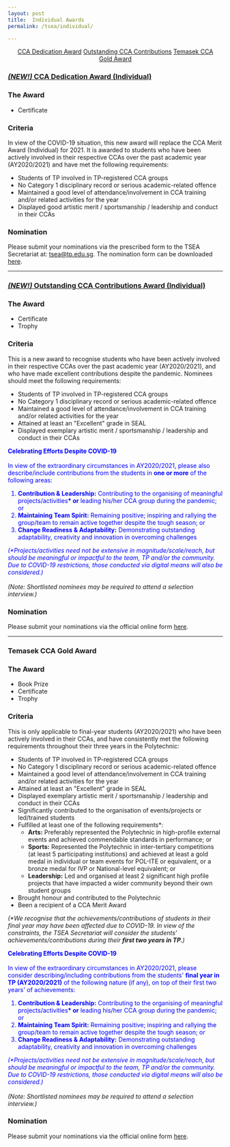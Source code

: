 ```yaml
---
layout: post
title:  Individual Awards
permalink: /tsea/individual/

---
```


<div style="margin:2%; text-align:center">
    <a href="{{site.baseurl}}/tsea/individual#ccadedication" class="bp-button">CCA Dedication Award</a>
    <a href="{{site.baseurl}}/tsea/individual#outstandingcca" class="bp-button">Outstanding CCA Contributions</a>
    <a href="{{site.baseurl}}/tsea/individual#ccagold" class="bp-button">Temasek CCA Gold Award</a>
</div>

### <a id="ccadedication"></a><u><i>(NEW!)</i> CCA Dedication Award (Individual)</u>

### The Award
<ul>
  <li>Certificate</li>
 </ul>

### Criteria
In view of the COVID-19 situation, this new award will replace the CCA Merit Award (Individual) for 2021. It is awarded to students who have been actively involved in their respective CCAs over the past academic year (AY2020/2021) and have met the following requirements:
<ul>
    <li>Students of TP involved in TP-registered CCA groups</li>
    <li>No Category 1 disciplinary record or serious academic-related offence</li>
    <li>Maintained a good level of attendance/involvement in CCA training and/or related activities for the year</li>
    <li>Displayed good artistic merit / sportsmanship / leadership and conduct in their CCAs</li>
 </ul>

### Nomination
Please submit your nominations via the prescribed form to the TSEA Secretariat at: <a href="mailto:tsea@tp.edu.sg">tsea@tp.edu.sg</a>. The nomination form can be downloaded <a href="mailto:tsea@tp.edu.sg">here</a>. 

---
### <a id="outstandingcca"></a><u><i>(NEW!)</i> Outstanding CCA Contributions Award (Individual)</u>

### The Award
<ul>
  <li>Certificate</li>
  <li>Trophy</li>
 </ul>

### Criteria
This is a new award to recognise students who have been actively involved in their respective CCAs over the past academic year (AY2020/2021), and who have made excellent contributions despite the pandemic. Nominees should meet the following requirements:
<ul>
    <li>Students of TP involved in TP-registered CCA groups</li>
    <li>No Category 1 disciplinary record or serious academic-related offence</li>
    <li>Maintained a good level of attendance/involvement in CCA training and/or related activities for the year</li>
    <li>Attained at least an "Excellent" grade in SEAL</li>
    <li>Displayed exemplary artistic merit / sportsmanship / leadership and conduct in their CCAs</li>
 </ul>
 
 <p>
 <b><font color="blue">Celebrating Efforts Despite COVID-19</font></b><br>
 <br>
  <font color="blue">In view of the extraordinary circumstances in AY2020/2021, please also describe/include contributions from the students in <b>one or more</b> of the following areas:</font>
</p>
<p>
  <ol>
    <font color="blue"><li><b>Contribution & Leadership:</b> Contributing to the organising of meaningful projects/activities<b>* or</b> leading his/her CCA group during the pandemic; or</li></font>
    <font color="blue"><li><b>Maintaining Team Spirit:</b> Remaining positive; inspiring and rallying the group/team to remain active together despite the tough season; or</li></font>
    <font color="blue"><li><b>Change Readiness & Adaptability:</b> Demonstrating outstanding adaptability, creativity and innovation in overcoming challenges</li></font>
 </ol>
</p>
<p>
  <font color="blue"><i>(*Projects/activities need not be extensive in magnitude/scale/reach, but should be meaningful or impactful to the team, TP and/or the community. Due to COVID-19 restrictions, those conducted via digital means will also be considered.)</i></font><br>
<br>
  <i>(Note: Shortlisted nominees may be required to attend a selection interview.)</i>
</p>

### Nomination
Please submit your nominations via the official online form <a href="mailto:tsea@tp.edu.sg">here</a>.

---
### <a id="ccagold"></a><b>Temasek CCA Gold Award</b>

### The Award
<ul>
  <li>Book Prize</li>
  <li>Certificate</li>
  <li>Trophy</li>
 </ul>

### Criteria
This is only applicable to final-year students (AY2020/2021) who have been actively involved in their CCAs, and have consistently met the following requirements throughout their three years in the Polytechnic:
<ul>
    <li>Students of TP involved in TP-registered CCA groups</li>
    <li>No Category 1 disciplinary record or serious academic-related offence</li>
    <li>Maintained a good level of attendance/involvement in CCA training and/or related activities for the year</li>
    <li>Attained at least an "Excellent" grade in SEAL</li>
    <li>Displayed exemplary artistic merit / sportsmanship / leadership and conduct in their CCAs</li>
    <li>Significantly contributed to the organisation of events/projects or led/trained students</li>
    <li>Fulfilled at least one of the following requirements*:
      <ul>
      <li><b>Arts:</b> Preferably represented the Polytechnic in high-profile external events and achieved commendable standards in performance; or
</li>
      <li><b>Sports:</b> Represented the Polytechnic in inter-tertiary competitions (at least 5 participating institutions) and achieved at least a gold medal in individual or team events for POL-ITE or equivalent, or a bronze medal for IVP or National-level equivalent; or 
</li>
        <li><b>Leadership:</b> Led and organised at least 2 significant high profile projects that have impacted a wider community beyond their own student groups</li>
    </ul>
  </li>
  <li>Brought honour and contributed to the Polytechnic</li>
  <li>Been a recipient of a CCA Merit Award</li>
</ul>
<i>(*We recognise that the achievements/contributions of students in their final year may have been affected due to COVID-19. In view of the constraints, the TSEA Secretariat will consider the students’ achievements/contributions during their <b><i>first two years in TP.</i></b>)</i>
<br>
<p>
<b><font color="blue">Celebrating Efforts Despite COVID-19</font></b><br>
<br>
  <font color="blue">In view of the extraordinary circumstances in AY2020/2021, please consider describing/including contributions from the students' <b>final year in TP (AY2020/2021)</b> of the following nature (if any), on top of their first two years' of achievements:</font>
</p>
<p>
  <ol>
    <font color="blue"><li><b>Contribution & Leadership:</b> Contributing to the organising of meaningful projects/activities<b>* or</b> leading his/her CCA group during the pandemic; or</li></font>
    <font color="blue"><li><b>Maintaining Team Spirit:</b> Remaining positive; inspiring and rallying the group/team to remain active together despite the tough season; or</li></font>
    <font color="blue"><li><b>Change Readiness & Adaptability:</b> Demonstrating outstanding adaptability, creativity and innovation in overcoming challenges</li></font>
 </ol>
</p>
<p>
  <font color="blue"><i>(*Projects/activities need not be extensive in magnitude/scale/reach, but should be meaningful or impactful to the team, TP and/or the community. Due to COVID-19 restrictions, those conducted via digital means will also be considered.)</i></font><br>
<br>
  <i>(Note: Shortlisted nominees may be required to attend a selection interview.)</i>
</p>

### Nomination
Please submit your nominations via the official online form <a href="mailto:tsea@tp.edu.sg">here</a>.
